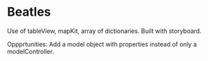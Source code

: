 # Beatles
Use of tableView, mapKit, array of dictionaries. Built with storyboard.

Oppprtunities: Add a model object with properties instead of only a modelController. 
